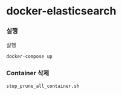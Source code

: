 # docker-elasticsearch

### 실행

실행
```bash
docker-compose up
```

### Container 삭제
```bash
stop_prune_all_container.sh
```




